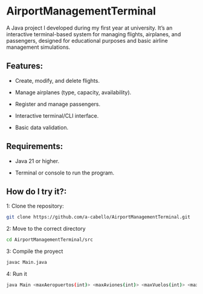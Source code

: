 <h1><strong>AirportManagementTerminal</h1></strong>

A Java project I developed during my first year at university. It’s an interactive terminal-based system for managing flights, airplanes, and passengers, designed for educational purposes and basic airline management simulations.

<h2><b>Features:</h2></b>

- Create, modify, and delete flights.

- Manage airplanes (type, capacity, availability).

- Register and manage passengers.

- Interactive terminal/CLI interface.

- Basic data validation.

<h2><b>Requirements:</h2></b>

- Java 21 or higher.

- Terminal or console to run the program.


<h2><b>How do I try it?:</h2></b>

1: Clone the repository:
```bash
git clone https://github.com/a-cabello/AirportManagementTerminal.git
```
2: Move to the correct directory
```bash
cd AirportManagementTerminal/src
```
3: Compile the proyect
```bash
javac Main.java
```
4: Run it
```bash
java Main <maxAeropuertos(int)> <maxAviones(int)> <maxVuelos(int)> <maxPasajeros(int)> <maxBilletesPorPasajero(int)>
```
